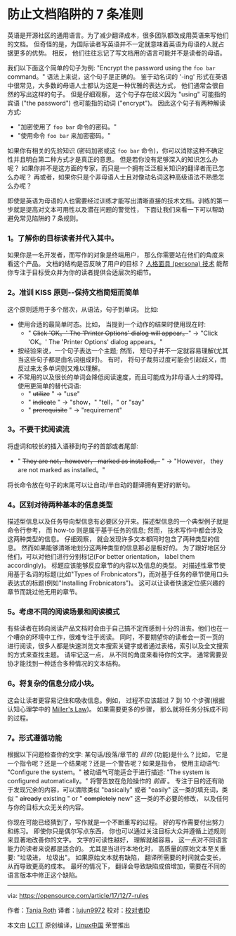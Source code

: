 防止文档陷阱的 7 条准则
======
英语是开源社区的通用语言。为了减少翻译成本，很多团队都改成用英语来写他们的文档。 但奇怪的是，为国际读者写英语并不一定就意味着英语为母语的人就占据更多的优势。 相反， 他们往往忘记了写文档用的语言可能并不是读者的母语。

我们以下面这个简单的句子为例: "Encrypt the password using the `foo bar` command。" 语法上来说，这个句子是正确的。 鉴于动名词的 '-ing' 形式在英语中很常见，大多数的母语人士都认为这是一种优雅的表达方式， 他们通常会很自然的写出这样的句子。 但是仔细观察， 这个句子存在歧义因为 "using" 可能指的宾语 ("the password") 也可能指的动词 ("encrypt")。 因此这个句子有两种解读方式:

  * "加密使用了 `foo bar` 命令的密码。"
  * "使用命令 `foo bar` 来加密密码。"

如果你有相关的先验知识 (密码加密或这 `foo bar` 命令)，你可以消除这种不确定性并且明白第二种方式才是真正的意思。 但是若你没有足够深入的知识怎么办呢？ 如果你并不是这方面的专家，而只是一个拥有泛泛相关知识的翻译者而已怎么办呢？ 再或者，如果你只是个非母语人士且对像动名词这种高级语法不熟悉怎么办呢？

即使是英语为母语的人也需要经过训练才能写出清晰直接的技术文档。训练的第一步就是提高对文本可用性以及潜在问题的警觉性， 下面让我们来看一下可以帮助避免常见陷阱的 7 条规则。

### 1。了解你的目标读者并代入其中。

如果你是一名开发者，而写作的对象是终端用户， 那么你需要站在他们的角度来看这个产品。 文档的结构是否反映了用户的目标？ [人格面具 (persona) 技术][1] 能帮你专注于目标受众并为你的读者提供合适层次的细节。

### 2。准训 KISS 原则--保持文档简短而简单

这个原则适用于多个层次，从语法，句子到单词。 比如:

  * 使用合适的最简单时态。比如， 当提到一个动作的结果时使用现在时: 
    * " ~~Click 'OK。' The 'Printer Options' dialog will appear。~~" -> "Click 'OK。' The 'Printer Options' dialog appears。"
  * 按经验来说，一个句子表达一个主题; 然而， 短句子并不一定就容易理解(尤其当这些句子都是由名词组成时)。 有时， 将句子裁剪过度可能会引起歧义，而反过来太多单词则又难以理解。
  * 不常用的以及很长的单词会降低阅读速度，而且可能成为非母语人士的障碍。 使用更简单的替代词语:  
    * " ~~utilize~~ " -> "use"
    * " ~~indicate~~ " -> "show，" "tell，" or "say"
    * " ~~prerequisite~~ " -> "requirement"

### 3。不要干扰阅读流

将虚词和较长的插入语移到句子的首部或者尾部:

  * " ~~They are not，however， marked as installed。~~ " -> "However， they are not marked as installed。"

将长命令放在句子的末尾可以让自动/半自动的翻译拥有更好的断句。

### 4。区别对待两种基本的信息类型

描述型信息以及任务导向型信息有必要区分开来。描述型信息的一个典型例子就是命令行参考， 而 how-to 则是属于基于任务的信息; 然而， 技术写作中都会涉及这两种类型的信息。 仔细观察， 就会发现许多文本都同时包含了两种类型的信息。 然而如果能够清晰地划分这两种类型的信息那必是极好的。 为了跟好地区分他们，可以对他们进行分别标记(For better orientation， label them accordingly)。 标题应该能够反应章节的内容以及信息的类型。 对描述性章节使用基于名词的标题(比如"Types of Frobnicators")，而对基于任务的章节使用口头表达式的标题(例如"Installing Frobnicators")。 这可以让读者快速定位感兴趣的章节而跳过他无用的章节。

### 5。考虑不同的阅读场景和阅读模式

有些读者在转向阅读产品文档时会由于自己搞不定而感到十分的沮丧。他们也在一个嘈杂的环境中工作，很难专注于阅读。 同时，不要期望你的读者会一页一页的进行阅读，很多人都是快速浏览文本搜索关键字或者通过表格，索引以及全文搜索的方式来查找主题。 请牢记这一点， 从不同的角度来看待你的文字。 通常需要妥协才能找到一种适合多种情况的文本结构。

### 6。将复杂的信息分成小块。

这会让读者更容易记住和吸收信息。例如， 过程不应该超过 7 到 10 个步骤(根据认知心理学中的 [Miller's Law][2])。 如果需要更多的步骤， 那么就将任务分拆成不同的过程。

### 7。形式遵循功能

根据以下问题检查你的文字: 某句话/段落/章节的 _目的_ (功能)是什么？比如， 它是一个指令呢？还是一个结果呢？还是一个警告呢？如果是指令， 使用主动语气: "Configure the system。" 被动语气可能适合于进行描述: "The system is configured automatically。" 将警告放在危险操作的 _前面_ 。 专注于目的还有助于发现冗余的内容，可以清除类似 "basically" 或者 "easily" 这一类的填充词，类似 " ~~already~~ existing " or " ~~completely~~ new" 这一类的不必要的修改， 以及任何与你的目标大众无关的内容。

你现在可能已经猜到了，写作就是一个不断重写的过程。 好的写作需要付出努力和练习。 即使你只是偶尔写点东西， 你也可以通过关注目标大众并遵循上述规则来显著地改善你的文字。 文字的可读性越好， 理解就越容易， 这一点对不同语言能力的读者来说都是适合的。 尤其是当进行本地化时， 高质量的原始文本至关重要: "垃圾进， 垃圾出"。 如果原始文本就有缺陷， 翻译所需要的时间就会变长， 从而导致更高的成本。 最坏的情况下， 翻译会导致缺陷成倍增加，需要在不同的语言版本中修正这个缺陷。


--------------------------------------------------------------------------------

via: https://opensource.com/article/17/12/7-rules

作者：[Tanja Roth][a]
译者：[lujun9972](https://github.com/lujun9972)
校对：[校对者ID](https://github.com/校对者ID)

本文由 [LCTT](https://github.com/LCTT/TranslateProject) 原创编译，[Linux中国](https://linux.cn/) 荣誉推出

[a]:https://opensource.com
[1]:https://en.wikipedia.org/wiki/Persona_(user_experience)
[2]:https://en.wikipedia.org/wiki/The_Magical_Number_Seven,_Plus_or_Minus_Two
